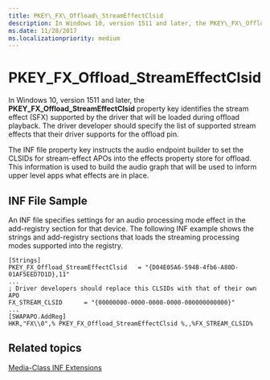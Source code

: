 ```yaml
---
title: PKEY\_FX\_Offload\_StreamEffectClsid
description: In Windows 10, version 1511 and later, the PKEY\_FX\_Offload\_StreamEffectClsid property key identifies the stream effect (SFX) supported by the driver that will be loaded during offload playback.
ms.date: 11/28/2017
ms.localizationpriority: medium
---
```


# PKEY\_FX\_Offload\_StreamEffectClsid


In Windows 10, version 1511 and later, the **PKEY\_FX\_Offload\_StreamEffectClsid** property key identifies the stream effect (SFX) supported by the driver that will be loaded during offload playback. The driver developer should specify the list of supported stream effects that their driver supports for the offload pin.

The INF file property key instructs the audio endpoint builder to set the CLSIDs for stream-effect APOs into the effects property store for offload. This information is used to build the audio graph that will be used to inform upper level apps what effects are in place.

## <span id="INF_File_Sample"></span><span id="inf_file_sample"></span><span id="INF_FILE_SAMPLE"></span>INF File Sample


An INF file specifies settings for an audio processing mode effect in the add-registry section for that device. The following INF example shows the strings and add-registry sections that loads the streaming processing modes supported into the registry.

```inf
[Strings]
PKEY_FX_Offload_StreamEffectClsid   = "{D04E05A6-594B-4fb6-A80D-01AF5EED7D1D},11"
...
; Driver developers should replace this CLSIDs with that of their own APO
FX_STREAM_CLSID      = "{00000000-0000-0000-0000-000000000000}"
...
[SWAPAPO.AddReg]
HKR,"FX\\0",% PKEY_FX_Offload_StreamEffectClsid %,,%FX_STREAM_CLSID%
```

## <span id="related_topics"></span>Related topics


[Media-Class INF Extensions](media-class-inf-extensions.md)










